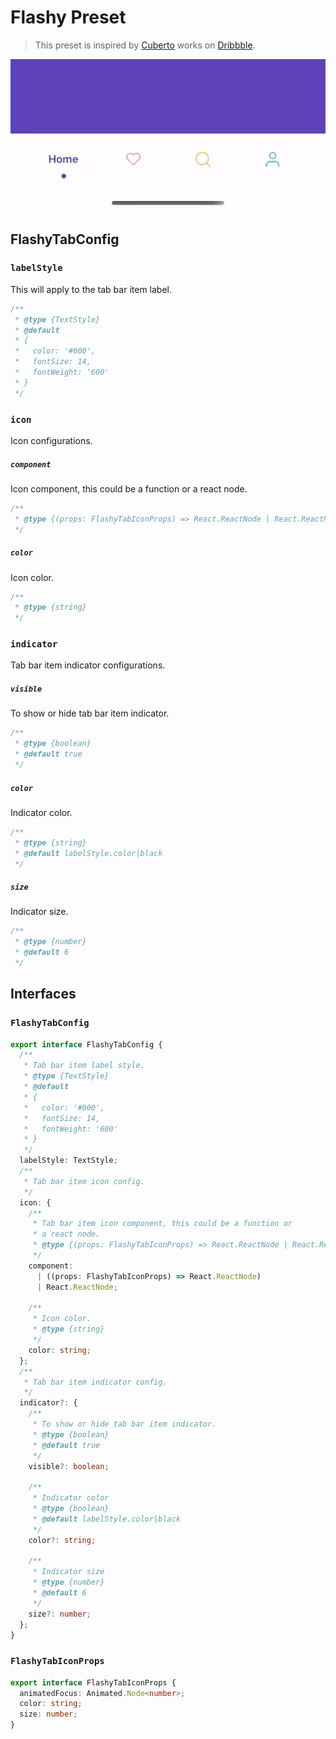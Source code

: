 # Flashy Preset

> This preset is inspired by [Cuberto](https://dribbble.com/cuberto) works on [Dribbble](https://dribbble.com/shots/5605168-Toolbar-icons-animation).

![Flashy Preview](/docs/previews/flashy.gif)

## FlashyTabConfig

### `labelStyle`

This will apply to the tab bar item label.

```ts
/**
 * @type {TextStyle}
 * @default
 * {
 *   color: '#000',
 *   fontSize: 14,
 *   fontWeight: '600'
 * }
 */
```

### `icon`

Icon configurations.

##### `component`

Icon component, this could be a function or a react node.

```ts
/**
 * @type {(props: FlashyTabIconProps) => React.ReactNode | React.ReactNode}
 */
```

##### `color`

Icon color.

```ts
/**
 * @type {string}
 */
```

### `indicator`

Tab bar item indicator configurations.

##### `visible`

To show or hide tab bar item indicator.

```ts
/**
 * @type {boolean}
 * @default true
 */
```

##### `color`

Indicator color.

```ts
/**
 * @type {string}
 * @default labelStyle.color|black
 */
```

##### `size`

Indicator size.

```ts
/**
 * @type {number}
 * @default 6
 */
```

## Interfaces

### `FlashyTabConfig`

```ts
export interface FlashyTabConfig {
  /**
   * Tab bar item label style.
   * @type {TextStyle}
   * @default
   * {
   *   color: '#000',
   *   fontSize: 14,
   *   fontWeight: '600'
   * }
   */
  labelStyle: TextStyle;
  /**
   * Tab bar item icon config.
   */
  icon: {
    /**
     * Tab bar item icon component, this could be a function or
     * a react node.
     * @type {(props: FlashyTabIconProps) => React.ReactNode | React.ReactNode}
     */
    component:
      | ((props: FlashyTabIconProps) => React.ReactNode)
      | React.ReactNode;

    /**
     * Icon color.
     * @type {string}
     */
    color: string;
  };
  /**
   * Tab bar item indicator config.
   */
  indicator?: {
    /**
     * To show or hide tab bar item indicator.
     * @type {boolean}
     * @default true
     */
    visible?: boolean;

    /**
     * Indicator color
     * @type {boolean}
     * @default labelStyle.color|black
     */
    color?: string;

    /**
     * Indicator size
     * @type {number}
     * @default 6
     */
    size?: number;
  };
}
```

### `FlashyTabIconProps`

```ts
export interface FlashyTabIconProps {
  animatedFocus: Animated.Node<number>;
  color: string;
  size: number;
}
```

